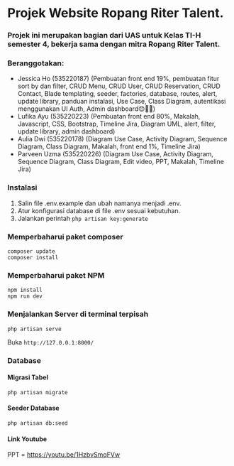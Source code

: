 # Projek Website Ropang Riter Talent.
### Projek ini merupakan bagian dari UAS untuk Kelas TI-H semester 4, bekerja sama dengan mitra Ropang Riter Talent.

### Beranggotakan:
- Jessica Ho (535220187)
  (Pembuatan front end 19%, pembuatan fitur sort by dan filter, CRUD Menu, CRUD User, CRUD Reservation, CRUD Contact, Blade templating, seeder, factories, database, routes, alert, update library, panduan instalasi, Use Case, Class Diagram, autentikasi menggunakan UI Auth, Admin dashboard😊🙏🏼)
- Lufika Ayu (535220223)
  (Pembuatan front end 80%, Makalah, Javascript, CSS, Bootstrap, Timeline Jira, Diagram UML, alert, filter, update library, admin dashboard)
- Aulia Dwi (535220178)
  (Diagram Use Case, Activity Diagram, Sequence Diagram, Class Diagram, Makalah, front end 1%, Timeline Jira)
- Parveen Uzma (535220226)
  (Diagram Use Case, Activity Diagram, Sequence Diagram, Class Diagram, Edit video, PPT, Makalah, Timeline Jira)

### Instalasi
1. Salin file .env.example dan ubah namanya menjadi .env.
2. Atur konfigurasi database di file .env sesuai kebutuhan.
3. Jalankan perintah `php artisan key:generate`

### Memperbaharui paket composer
```
composer update
composer install
```

### Memperbaharui paket NPM
```
npm install
npm run dev
```

### Menjalankan Server di terminal terpisah
`php artisan serve`

Buka `http://127.0.0.1:8000/`

### Database
#### Migrasi Tabel
`php artisan migrate`

#### Seeder Database
`php artisan db:seed`

#### Link Youtube
 PPT = https://youtu.be/1HzbvSmqFVw 
